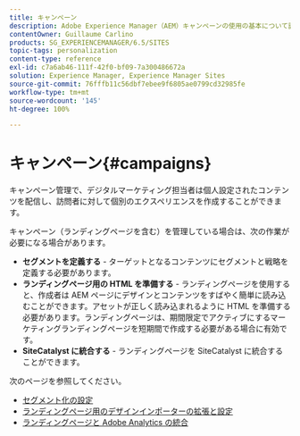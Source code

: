 ```yaml
---
title: キャンペーン
description: Adobe Experience Manager（AEM）キャンペーンの使用の基本について説明します。
contentOwner: Guillaume Carlino
products: SG_EXPERIENCEMANAGER/6.5/SITES
topic-tags: personalization
content-type: reference
exl-id: c7a6ab46-111f-42f0-bf09-7a300486672a
solution: Experience Manager, Experience Manager Sites
source-git-commit: 76fffb11c56dbf7ebee9f6805ae0799cd32985fe
workflow-type: tm+mt
source-wordcount: '145'
ht-degree: 100%

---
```


# キャンペーン{#campaigns}

キャンペーン管理で、デジタルマーケティング担当者は個人設定されたコンテンツを配信し、訪問者に対して個別のエクスペリエンスを作成することができます。

キャンペーン（ランディングページを含む）を管理している場合は、次の作業が必要になる場合があります。

* **セグメントを定義する** - ターゲットとなるコンテンツにセグメントと戦略を定義する必要があります。
* **ランディングページ用の HTML を準備する** - ランディングページを使用すると、作成者は AEM ページにデザインとコンテンツをすばやく簡単に読み込むことができます。アセットが正しく読み込まれるように HTML を準備する必要があります。ランディングページは、期間限定でアクティブにするマーケティングランディングページを短期間で作成する必要がある場合に有効です。
* **SiteCatalyst に統合する** - ランディングページを SiteCatalyst に統合することができます。

次のページを参照してください。

* [セグメント化の設定](/help/sites-administering/campaign-segmentation.md)
* [ランディングページ用のデザインインポーターの拡張と設定](/help/sites-administering/extending-the-design-importer-for-landingpages.md)
* [ランディングページと Adobe Analytics の統合](/help/sites-administering/integrating-landing-pages-with-adobe-analytics.md)
